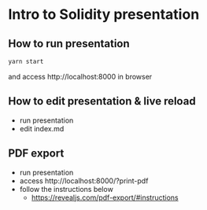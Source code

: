 # Intro to Solidity presentation

## How to run presentation
```bash
yarn start
```
and access http://localhost:8000 in browser

## How to edit presentation & live reload
* run presentation
* edit index.md

## PDF export
* run presentation
* access http://localhost:8000/?print-pdf
* follow the instructions below
  * https://revealjs.com/pdf-export/#instructions

